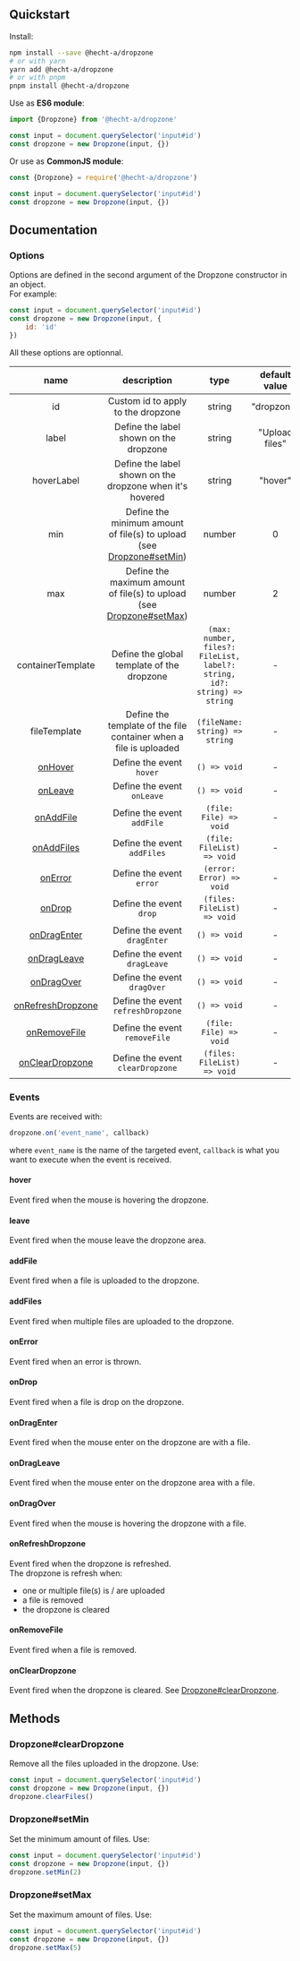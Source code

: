 ## Quickstart

Install:

```bash
npm install --save @hecht-a/dropzone
# or with yarn
yarn add @hecht-a/dropzone
# or with pnpm
pnpm install @hecht-a/dropzone
```

Use as **ES6 module**:

```js
import {Dropzone} from '@hecht-a/dropzone'

const input = document.querySelector('input#id')
const dropzone = new Dropzone(input, {})
```

Or use as **CommonJS module**:

```js
const {Dropzone} = require('@hecht-a/dropzone')

const input = document.querySelector('input#id')
const dropzone = new Dropzone(input, {})
```

## Documentation

### Options

Options are defined in the second argument of the Dropzone constructor in an object.  
For example:

```js
const input = document.querySelector('input#id')
const dropzone = new Dropzone(input, {
    id: 'id'
})
```

All these options are optionnal.

|                  name                   |                                       description                                        |                                   type                                   | default value  |
|:---------------------------------------:|:----------------------------------------------------------------------------------------:|:------------------------------------------------------------------------:|:--------------:|
|                   id                    |                            Custom id to apply to the dropzone                            |                                  string                                  |   "dropzone"   |
|                  label                  |                          Define the label shown on the dropzone                          |                                  string                                  | "Upload files" |
|               hoverLabel                |                 Define the label shown on the dropzone when it's hovered                 |                                  string                                  |    "hover"     |
|                   min                   | Define the minimum amount of file(s) to upload (see [Dropzone#setMin](#dropzonesetmin))  |                                  number                                  |       0        |
|                   max                   | Define the maximum amount of file(s) to upload  (see [Dropzone#setMax](#dropzonesetmax)) |                                  number                                  |       2        |
|            containerTemplate            |                        Define the global template of the dropzone                        | `(max: number, files?: FileList, label?: string, id?: string) => string` |       -        |
|              fileTemplate               |            Define the template of the file container when a file is uploaded             |                      `(fileName: string) => string`                      |       -        |
|            [onHover](#hover)            |                                 Define the event `hover`                                 |                               `() => void`                               |       -        |
|            [onLeave](#leave)            |                                Define the event `onLeave`                                |                               `() => void`                               |       -        |
|          [onAddFile](#addfile)          |                                Define the event `addFile`                                |                          `(file: File) => void`                          |       -        |
|         [onAddFiles](#addfiles)         |                               Define the event `addFiles`                                |                        `(file: FileList) => void`                        |       -        |
|           [onError](#onerror)           |                                 Define the event `error`                                 |                         `(error: Error) => void`                         |       -        |
|            [onDrop](#ondrop)            |                                 Define the event `drop`                                  |                       `(files: FileList) => void`                        |       -        |
|       [onDragEnter](#ondragenter)       |                               Define the event `dragEnter`                               |                               `() => void`                               |       -        |
|       [onDragLeave](#ondragleave)       |                               Define the event `dragLeave`                               |                               `() => void`                               |       -        |
|        [onDragOver](#ondragover)        |                               Define the event `dragOver`                                |                               `() => void`                               |       -        |
| [onRefreshDropzone](#onrefreshdropzone) |                            Define the event `refreshDropzone`                            |                               `() => void`                               |       -        |
|      [onRemoveFile](#onremovefile)      |                              Define the event `removeFile`                               |                          `(file: File) => void`                          |       -        |
|   [onClearDropzone](#oncleardropzone)   |                             Define the event `clearDropzone`                             |                       `(files: FileList) => void`                        |       -        |

### Events

Events are received with:

```js
dropzone.on('event_name', callback)
```

where `event_name` is the name of the targeted event, `callback` is what you want to execute when the event is received.

#### hover
Event fired when the mouse is hovering the dropzone.

#### leave
Event fired when the mouse leave the dropzone area.

#### addFile
Event fired when a file is uploaded to the dropzone.

#### addFiles
Event fired when multiple files are uploaded to the dropzone.

#### onError
Event fired when an error is thrown.

#### onDrop
Event fired when a file is drop on the dropzone.

#### onDragEnter
Event fired when the mouse enter on the dropzone are with a file.

#### onDragLeave
Event fired when the mouse enter on the dropzone area with a file.

#### onDragOver
Event fired when the mouse is hovering the dropzone with a file.

#### onRefreshDropzone
Event fired when the dropzone is refreshed.  
The dropzone is refresh when:
- one or multiple file(s) is / are uploaded
- a file is removed
- the dropzone is cleared

#### onRemoveFile
Event fired when a file is removed.

#### onClearDropzone
Event fired when the dropzone is cleared. See [Dropzone#clearDropzone](#dropzonecleardropzone).

## Methods
### Dropzone#clearDropzone
Remove all the files uploaded in the dropzone.
Use:
```js
const input = document.querySelector('input#id')
const dropzone = new Dropzone(input, {})
dropzone.clearFiles()
```

### Dropzone#setMin
Set the minimum amount of files.
Use:
```js
const input = document.querySelector('input#id')
const dropzone = new Dropzone(input, {})
dropzone.setMin(2)
```

### Dropzone#setMax
Set the maximum amount of files.
Use:
```js
const input = document.querySelector('input#id')
const dropzone = new Dropzone(input, {})
dropzone.setMax(5)
```
